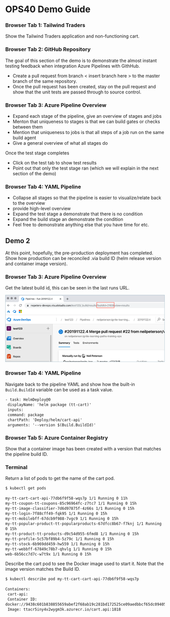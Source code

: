 # OPS40 Demo Guide

### Browser Tab 1: Tailwind Traders

Show the Tailwind Traders application and non-functioning cart.

### Browser Tab 2: GitHub Repository

The goal of this section of the demo is to demonstrate the almost instant testing feedback when integration Azure Pipelines with GithHub.

- Create a pull request from branch < insert branch here > to the master branch of the same repository. 
- Once the pull request has been created, stay on the pull request and show that the unit tests are passed through to source control.

### Browser Tab 3: Azure Pipeline Overview

- Expand each stage of the pipeline, give an overview of stages and jobs
- Menton that uniqueness to stages is that we can build gates or checks between them
- Mention that uniqueness to jobs is that all steps of a job run on the same build agent
- Give a general overview of what all stages do

Once the test stage completes

- Click on the test tab to show test results
- Point out that only the test stage ran (which we will explain in the next section of the demo)

### Browser Tab 4: YAML Pipeline

- Collapse all stages so that the pipeline is easier to visualize/relate back to the overview
- provide high-level overview
- Expand the test stage a demonstrate that there is no condition
- Expand the build stage an demonstrate the condition
- Feel free to demonstrate anything else that you have time for etc.

## Demo 2

At this point, hopefully, the pre-production deployment has completed. Show how production can be reconciled .via build ID (helm release version and container image version).

### Browser Tab 3: Azure Pipeline Overview

Get the latest build id, this can be seen in the last runs URL.

![Pipeline Run URL with Build ID](./images/buildid.png)

### Browser Tab 4: YAML Pipeline

Navigate back to the pipeline YAML and show how the built-in `Build.BuildId` variable can be used as a task value.

```
- task: HelmDeploy@0
 displayName: 'helm package (tt-cart)'
 inputs:
 command: package
 chartPath: 'Deploy/helm/cart-api'
 arguments: '--version $(Build.BuildId)'
```

### Browser Tab 5: Azure Container Registry 

Show that a container image has been created with a version that matches the pipeline build ID.

### Terminal

Return a list of pods to get the name of the cart pod.

```
$ kubectl get pods

my-tt-cart-cart-api-77db6f9f58-wqs7p 1/1 Running 0 11h
my-tt-coupon-tt-coupons-85c96964fc-z7tc7 1/1 Running 0 15h
my-tt-image-classifier-7d6d97875f-4z66s 1/1 Running 0 15h
my-tt-login-7f88cff49-fqk95 1/1 Running 0 15h
my-tt-mobilebff-67dcb9f988-7vgc9 1/1 Running 0 15h
my-tt-popular-product-tt-popularproducts-67dfcc8b67-f7knj 1/1 Running 0 15h
my-tt-product-tt-products-d9c54d955-6fmd8 1/1 Running 0 15h
my-tt-profile-5c57bf89b4-5z79c 1/1 Running 0 15h
my-tt-stock-6b969dd459-hw559 1/1 Running 0 15h
my-tt-webbff-67849c78b7-qhvlg 1/1 Running 0 15h
web-6b56cc7d7c-w7t9x 1/1 Running 0 15h
```

Describe the cart pod to see the Docker image used to start it. Note that the image version matches the Build ID.

```
$ kubectl describe pod my-tt-cart-cart-api-77db6f9f58-wqs7p

Containers:
 cart-api:
 Container ID: docker://9438c601b838855659abef2f68ab19c281bd172525ce09aedbbcf65dc0940580
 Image: ttacr5iny4v2wygm3k.azurecr.io/cart.api:1818
```